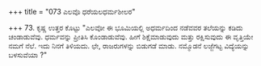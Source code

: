 +++
title = "073 ಎಲವೊ ಧರೆಯಲಧರ್ಮಶೀಲರ"

+++
73. ಕೃಷ್ಣ ಉತ್ತರ ಕೊಟ್ಟು "ಎಲವೋ ಈ ಭೂಮಿಯಲ್ಲಿ ಅಧರ್ಮದಿಂದ ನಡೆವವರ ತಲೆಯನ್ನು ಕಡಿದು ಚಂಡಾಡುವೆವು. ಧರ್ಮವನ್ನು ಪ್ರೀತಿಸಿ ಕೊಂಡಾಡುವೆವು. ಹೀಗೆ ಶಿಕ್ಷೆಮಾಡುವುದು ಮತ್ತು ರಕ್ಷಿಸುವುದು ಈ ವೃತ್ತಿಯೇ ನಮಗೆ ನೆಲೆ. ಇದು ನಿನಗೆ ತಿಳಿಯದು. ಛೇ, ರಾಜರುಗಳನ್ನು ಬಿಡುಗಡೆ ಮಾಡು. ನಮ್ಮೊಡನೆ ಲಜ್ಜೆಗಟ್ಟ ವಿದ್ಯೆಯನ್ನು ಬಳಸುವೆಯಾ ?"